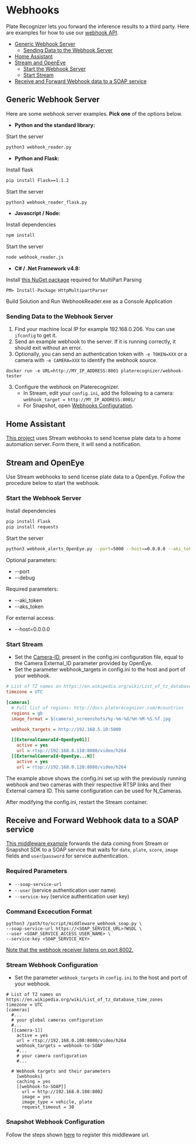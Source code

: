 # Webhooks

Plate Recognizer lets you forward the inference results to a third party. Here are examples for how to use our [webhook API](http://docs.platerecognizer.com/#webhooks).

  - [Generic Webhook Server](#generic-webhook-server)
    - [Sending Data to the Webhook Server](#sending-data-to-the-webhook-server)
  - [Home Assistant](#home-assistant)
  - [Stream and OpenEye](#stream-and-openeye)
    - [Start the Webhook Server](#start-the-webhook-server)
    - [Start Stream](#start-stream)
  - [Receive and Forward Webhook data to a SOAP service](#receive-and-forward-webhook-data-to-a-soap-service)


## Generic Webhook Server

Here are some webhook server examples. **Pick one** of the options below.

- **Python and the standard library:**

Start the server

```bash
python3 webhook_reader.py
```

- **Python and Flask:**

Install flask

```bash
pip install Flask==1.1.2
```

Start the server

```bash
python3 webhook_reader_flask.py
```

- **Javascript / Node:**

Install dependencies

```bash
npm install
```

Start the server

```bash
node webhook_reader.js
```

- **C# / .Net Framework v4.8:**

Install [this NuGet package](https://github.com/Http-Multipart-Data-Parser/Http-Multipart-Data-Parser) required for MultiPart Parsing

```shell
PM> Install-Package HttpMultipartParser
```

Build Solution and Run WebhookReader.exe as a Console Application

### Sending Data to the Webhook Server

1. Find your machine local IP for example 192.168.0.206. You can use `ifconfig` to get it.
2. Send an example webhook to the server. If it is running correctly, it should exit without an error.
3. Optionally, you can send an authentication token with `-e TOKEN=XXX` or a camera with `-e CAMERA=XXX` to identify the webhook source.

```shell
docker run -e URL=http://MY_IP_ADDRESS:8001 platerecognizer/webhook-tester
```

3. Configure the webhook on Platerecognizer.
   - In Stream, edit your `config.ini`, add the following to a camera: `webhook_target = http://MY_IP_ADDRESS:8001/`
   - For Snapshot, open [Webhooks Configuration](https://app.platerecognizer.com/accounts/webhooks/).

## Home Assistant

[This project](https://github.com/adamjernst/plate-handler) uses Stream webhooks to send license plate data to a home automation server. Form there, it will send a notification.

## Stream and OpenEye

Use Stream webhooks to send license plate data to a OpenEye. Follow the procedure below to start the webhook.

### Start the Webhook Server

Install dependencies
```bash
pip install Flask
pip install requests
```

Start the server
```bash
python3 webhook_alerts_OpenEye.py --port=5000 --host==0.0.0.0 --aki_token=abcdefg --aks_token=abcdefghijklmnopqrstuvxz
```

Optional parameters:
- --port
- --debug

Required parameters:
- --aki_token
- --aks_token

For external access:
- --host=0.0.0.0

### Start Stream

- Set the [Camera-ID](https://guides.platerecognizer.com/docs/stream/configuration#hierarchical-configuration), present in the config.ini configuration file, equal to the Camera External_ID parameter provided by OpenEye.
- Set the parameter webhook_targets in config.ini to the host and port of your webhook.

```ini
# List of TZ names on https://en.wikipedia.org/wiki/List_of_tz_database_time_zones
timezone = UTC

[cameras]
  # Full list of regions: http://docs.platerecognizer.com/#countries
  regions = gb
  image_format = $(camera)_screenshots/%y-%m-%d/%H-%M-%S.%f.jpg

  webhook_targets = http://192.168.5.10:5000

  [[ExternalCameraId-OpenEye01]]
    active = yes
    url = rtsp://192.168.0.110:8080/video/h264
  [[ExternalCameraId-OpenEye...N]]
    active = yes
    url = rtsp://192.168.0.120:8080/video/h264
```

The example above shows the config.ini set up with the previously running webhook and two cameras with their respective RTSP links and their External camera ID. This same configuration can be used for N_Cameras.

After modifying the config.ini, restart the Stream container.

## Receive and Forward Webhook data to a SOAP service

[This middleware example](https://github.com/parkpow/deep-license-plate-recognition/blob/master/webhooks/webhook_soap/middleware_webhook_soap.py) forwards the data coming from Stream or Snapshot SDK to a SOAP service that waits for `date`, `plate`, `score`, `image` fields and `user`/`password` for service authentication.

### Required Parameters

- `--soap-service-url`
- `--user` (service authentication user name)
- `--service-key` (service authentication user key)

### Command Excecution Format

```
python3 /path/to/script/middleware_webhook_soap.py \
--soap-service-url https://<SOAP_SERVICE_URL>?WSDL \
--user <SOAP_SERVICE_ACCESS_USER_NAME> \
--service-key <SOAP_SERVICE_KEY>
```

[Note that the webhook receiver listens on port 8002.](https://github.com/parkpow/deep-license-plate-recognition/blob/b2eca9ea39ab73ea6d49328bbde4f44a59c1e2e8/webhooks/webhook_soap/middleware_webhook_soap.py#L135C30-L135C34)

### Stream Webhook Configuration

- Set the parameter `webhook_targets` in `config.ini` to the host and port of your webhook.

```
# List of TZ names on https://en.wikipedia.org/wiki/List_of_tz_database_time_zones
timezone = UTC
[cameras]
  #...
  # your global cameras configuration
  #...
  [[camera-1]]
    active = yes
    url = rtsp://192.168.0.108:8080/video/h264
    webhook_targets = webhook-to-SOAP
    #...
    # your camera configuration
    #...

  # Webhook targets and their parameters
    [webhooks]
    caching = yes
    [[webhook-to-SOAP]]
      url = http://192.168.0.180:8002
      image = yes
      image_type = vehicle, plate
      request_timeout = 30
  ```
### Snapshot Webhook Configuration

Follow the steps shown [here](https://guides.platerecognizer.com/docs/snapshot/api-reference#webhooks) to register this middleware url.
